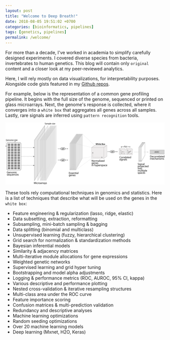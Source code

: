 ```yaml
---
layout: post
title: "Welcome to Deep Breath!"
date: 2018-08-05 19:51:02 +0700
categories: [bioinformatics, pipelines]
tags: [genetics, pipelines]
permalink: /welcome/
---
```


For more than a decade, I've worked in academia to simplify carefully designed experiments.
I covered diverse species from bacteria, invertebrates to human genetics.
This blog will contain only `original` content and a closer look at my peer-reviewed analytics.

Here, I will rely mostly on data visualizations, for interpretability purposes.
Alongside code gists featured in my [Github repos][github-repos].

For example, below is the representation of a common gene profiling pipeline.
It begins with the full size of the genome, sequenced or printed on glass microarrays.
Next, the genome's response is collected, where it converges into a `white box` that aggregates all genes across all samples.
Lastly, rare signals are inferred using `pattern recognition` tools.


![Dimension reduction summary](/assets/2018/scaling.png)


These tools rely computational techniques in genomics and statistics.
Here is a list of techniques that describe what will be used on the genes in the `white box`:
   - Feature engineering & regularization (lasso, ridge, elastic)
   - Data subsetting, extraction, reformatting
   - Subsampling, mini-batch sampling & bagging
   - Data splitting (binomial and multiclass)
   - Unsupervised learning (fuzzy, hierarchical clustering)
   - Grid search for normalization & standardization methods
   - Bayesian inferential models
   - Similarity & adjacency matrices
   - Multi-iterative module allocations for gene expressions
   - Weighted genetic networks
   - Supervised learning and grid hyper tuning
   - Bootstrapping and model alpha adjustments
   - Logging & performance metrics (ROC, AUROC, 95% CI, kappa)
   - Various descriptive and performance plotting
   - Nested cross-validation & iterative resampling structures
   - Multi-class area under the ROC curve
   - Feature importance scoring
   - Confusion matrices & multi-prediction validation
   - Redundancy and descriptive analyses
   - Machine learning optimizations
   - Random seeding optimizations
   - Over 20 machine learning models
   - Deep learning (Mxnet, H2O, Keras)


[github-repos]:https://github.com/neocruiser
